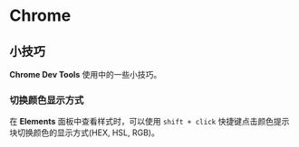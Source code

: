 # Chrome

## 小技巧

**Chrome Dev Tools** 使用中的一些小技巧。

### 切换颜色显示方式

在 **Elements** 面板中查看样式时，可以使用 `shift + click` 快捷键点击颜色提示块切换颜色的显示方式(HEX, HSL, RGB)。
